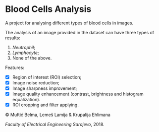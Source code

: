 # Blood Cells Analysis

A project for analysing different types of blood cells in images.

The analysis of an image provided in the dataset can have three types of results:

1. *Neutrophil*;
2. *Lymphocyte*;
3. None of the above.

Features:

- [x] Region of interest (ROI) selection;
- [x] Image noise reduction;
- [x] Image sharpness improvement;
- [x] Image quality enhancement (contrast, brightness and histogram equalization).
- [x] ROI cropping and filter applying.

© Muftić Belma, Lemeš Lamija & Krupalija Ehlimana

*Faculty of Electrical Engineering Sarajevo*, 2018.

